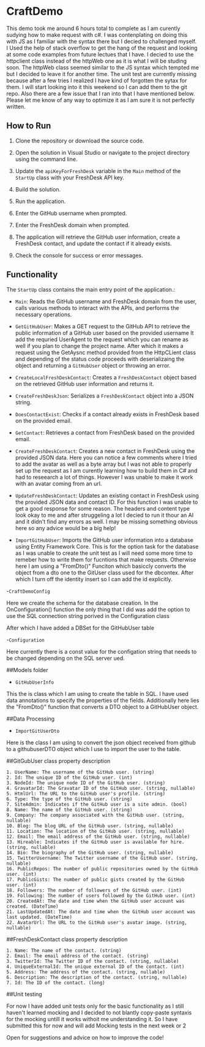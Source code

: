 # CraftDemo

This demo took me around 6 hours total to complete as I am curently sudying how to make request with c#. I was contenplating on doing this with JS as I familiar with the syntax there but I decied to challenged myself.
I Used the help of stack overflow to get the hang of the request and looking at some code examples from future lectues that I have. I decied to use the httpclient class instead of the httpWeb one as it is what I will be studing soon.
The httpWeb class seemed similar to the JS syntax which tempted me but I decided to leave it for another time. The unit test are currently missing because after a few tries I realized I have kind of forgotten the sytax for them.
I will start looking into it this weekend so I can add them to the git repo. Also there are a few issue that I ran into that I have mentioned below. Please let me know of any way to optimize it as I am sure it is not perfectly written.

## How to Run

1. Clone the repository or download the source code.

2. Open the solution in Visual Studio or navigate to the project directory using the command line.

3. Update the `apiKeyForFreshDesk` variable in the `Main` method of the `StartUp` class with your FreshDesk API key.

4. Build the solution.

5. Run the application.

6. Enter the GitHub username when prompted.

7. Enter the FreshDesk domain when prompted.

8. The application will retrieve the GitHub user information, create a FreshDesk contact, and update the contact if it already exists.

9. Check the console for success or error messages.

## Functionality

The `StartUp` class contains the main entry point of the application.:

- `Main`: Reads the GitHub username and FreshDesk domain from the user, calls various methods to interact with the APIs, and performs the necessary operations.

- `GetGitHubUser`: Makes a GET request to the GitHub API to retrieve the public information of a GitHub user based on the provided username It add the requried UserAgent to the request which you can rename as well
if you plan to change the project name. After which it makes a request using the GetAysnc method provided from the HttpCLient class and depending of the status code proceeds with deserializaing the object and 
returning a `GitHubUser` object or throwing an error.

- `CreateLocalFreshDeskContact`: Creates a `FreshDeskContact` object based on the retrieved GitHub user information and returns it.

- `CreateFreshDeskJson`: Serializes a `FreshDeskContact` object into a JSON string.

- `DoesContactExist`: Checks if a contact already exists in FreshDesk based on the provided email.

- `GetContact`: Retrieves a contact from FreshDesk based on the provided email.

- `CreateFreshDeskContact`: Creates a new contact in FreshDesk using the provided JSON data. Here you can notice a few comments where I tried to add the avatar as well as a byte array but I was not able to properly set up 
the request as I am curently learning how to build them in C# and had to reseearch a lot of things. However I was unable to make it work with an avatar coming from an url.

- `UpdateFreshDeskContact`: Updates an existing contact in FreshDesk using the provided JSON data and contact ID. For this function I was unable to get a good response for some reason. The headers and content type look okay to me
and after struggeling a lot I decied to run it thour an AI and it didn't find any errors as well. I may be missing something obvious here so any advice would be a big help!

- `ImportGitHubUser`: Imports the GitHub user information into a database using Entity Framework Core. This is for the option task for the database as I was unable to create the unit test as I will need some more time to remeber how to write them
for fucntions that make requests. Otherwise here I am using a "FromDto()" Funciton which basiccly converts the object from a dto one to the GitUser class used for the dbcontex. After which I turn off the identity insert so I can add the id explicitly.


-`CraftDemoConfig`

Here we create the schema for the database creation. In the OnConfiguration() function the only thing that I did was add the option to use the SQL connection string porived in the Configuration class

After which I have added a DBSet for the GitHubUser table


-`Configuration`

Here currently there is a const value for the configation string that needs to be changed depending on the SQL server ued.


##Models folder 
- `GitHubUserInfo`

This the is class which I am using to create the table in SQL. I have used data annotations to specify the properties of the fields.
Additionally here lies the "FromDto()" function that converts a DTO object to a GitHubUser object.


##Data Processing 
- `ImportGitUserDto`

Here is the class I am using to convert the json object received from github to a githubuserDTO object which I use to import the user to the table.



##GitGubUser class property description 

    1. UserName: The username of the GitHub user. (string)
    2. Id: The unique ID of the GitHub user. (int)
    3. NodeId: The unique node ID of the GitHub user. (string)
    4. GravatarId: The Gravatar ID of the GitHub user. (string, nullable)
    5. HtmlUrl: The URL to the GitHub user's profile. (string)
    6. Type: The type of the GitHub user. (string)
    7. SiteAdmin: Indicates if the GitHub user is a site admin. (bool)
    8. Name: The name of the GitHub user. (string)
    9. Company: The company associated with the GitHub user. (string, nullable)
    10. Blog: The blog URL of the GitHub user. (string, nullable)
    11. Location: The location of the GitHub user. (string, nullable)
    12. Email: The email address of the GitHub user. (string, nullable)
    13. Hireable: Indicates if the GitHub user is available for hire. (string, nullable)
    14. Bio: The biography of the GitHub user. (string, nullable)
    15. TwitterUsername: The Twitter username of the GitHub user. (string, nullable)
    16. PublicRepos: The number of public repositories owned by the GitHub user. (int)
    17. PublicGists: The number of public gists created by the GitHub user. (int)
    18. Followers: The number of followers of the GitHub user. (int)
    19. Following: The number of users followed by the GitHub user. (int)
    20. CreatedAt: The date and time when the GitHub user account was created. (DateTime)
    21. LastUpdatedAt: The date and time when the GitHub user account was last updated. (DateTime)
    22. AvatarUrl: The URL to the GitHub user's avatar image. (string, nullable)

##FreshDeskContact class property description 

    1. Name: The name of the contact. (string)
    2. Email: The email address of the contact. (string)
    3. TwitterId: The Twitter ID of the contact. (string, nullable)
    4. UniqueExternalId: The unique external ID of the contact. (int)
    5. Address: The address of the contact. (string, nullable)
    6. Description: The description of the contact. (string, nullable)
    7. Id: The ID of the contact. (long)
	


##Unit testing

For now I have added unit tests only for the basic functionality as I still haven't learned mocking and I decided to not blantly copy-paste syntaxis for the mocking untill it works withoit me understanding it.
So I have submitted this for now and will add Mocking tests in the next week or 2


Open for suggestions and advice on how to improve the code! 

	